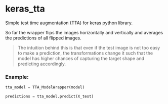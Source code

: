 # keras_tta
Simple test time augmentation (TTA) for keras python library.

So far the wrapper flips the images horizontally and vertically and averages the predictions of all flipped images.

>The intuition behind this is that even if the test image is not too easy to make a prediction, the transformations change it such that the model has higher chances of capturing the target shape and predicting accordingly.


### Example:

```python
tta_model = TTA_ModelWrapper(model)

predictions = tta_model.predict(X_test)
```
